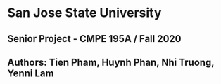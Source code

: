 # San Jose State University
## Senior Project - CMPE 195A / Fall 2020
## Authors: Tien Pham, Huynh Phan, Nhi Truong, Yenni Lam 
